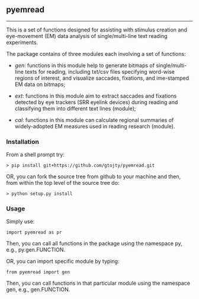 ## pyemread

***

This is a set of functions designed for assisting with stimulus
creation and eye-movement (EM) data analysis of single/multi-line text
reading experiments. 

The package contains of three modules each involving a set of functions:

* *gen*: functions in this module help to generate bitmaps of 
single/multi-line texts for reading, including txt/csv files specifying 
word-wise regions of interest, and visualize saccades, fixations, and 
ime-stamped EM data on bitmaps; 

* *ext*: functions in this module aim to extract saccades and fixations 
detected by eye trackers (SRR eyelink devices) during reading and 
classifying them into different text lines (module); 

* *cal*: functions in this module can calculate regional summaries of 
widely-adopted EM measures used in reading research (module).

### Installation

From a shell prompt try:
```
> pip install git+https://github.com/gtojty/pyemread.git
```
OR, you can fork the source tree from github to your machine and then,
from within the top level of the source tree do:
```
> python setup.py install
```

### Usage

Simply use:
```
import pyemread as pr
```
Then, you can call all functions in the package using the namespace py, 
e.g., py.gen.FUNCTION.

OR, you can import specific module by typing:
```
from pyemread import gen
```
Then, you can call functions in that particular module using the 
namespace gen, e.g., gen.FUNCTION. 

